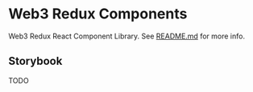 # Web3 Redux Components
Web3 Redux React Component Library. See [README.md](../README.md) for more info.

## Storybook
TODO
